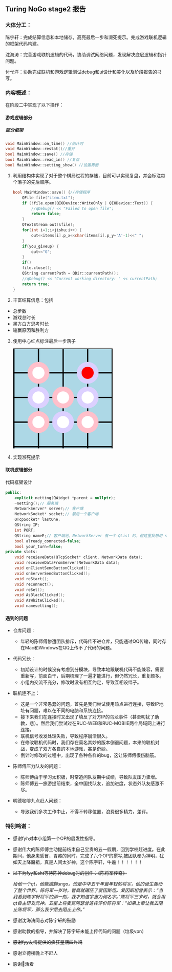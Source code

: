 ## Turing NoGo stage2 报告

### 大体分工：

陈宇轩：完成结算信息和本地储存，高亮最后一步和濒死提示。完成游戏联机逻辑的框架代码构建。

沈海涛：完善游戏联机逻辑的代码，协助调试网络问题，发现解决底层逻辑和指针问题。

付弋洋：协助完成联机和游戏逻辑测试debug和ui设计和美化以及阶段报告的书写。

### 内容概述：

在阶段二中实现了以下操作：

#### 游戏逻辑部分

##### 部分框架

```cpp
void MainWindow::on_time() //倒计时
void MainWindow::restat()//重开
bool MainWindow::save() //存储
bool MainWindow::read_in() //复盘
bool MainWindow::setting_show() //设置界面
```



1. 利用结构体实现了对于整个棋局过程的存储，目前可以实现复盘，并会标注每个落子的先后顺序。

   ```c++
   bool MainWindow::save() {//存储程序
       QFile file("item.txt");
       if (!file.open(QIODevice::WriteOnly | QIODevice::Text)) {
           //qDebug() << "Failed to open file";
           return false;
       }
       QTextStream out(&file);
       for(int i=1;i<jishu;i++) {
           out<<items[i].p_x<<char(items[i].p_y+'A'-1)<<" ";
       }
       if(you_giveup) {
           out<<"G";
       }
       if()
       file.close();
       QString currentPath = QDir::currentPath();
       //qDebug() << "Current working directory: " << currentPath;
       return true;
   }
   ```

   

2. 丰富结算信息：包括 

  + 总步数
  + 游戏总时长
  + 黑方白方思考时长
  + 输赢原因和胜利方

3. 使用中心红点标注最后一步落子

   <img src="img/1.png" style="zoom:50%;" />

4. 实现濒死提示

#### 联机逻辑部分

代码框架设计

```c++
public:
    explicit netting(QWidget *parent = nullptr);
    ~netting();// 服务端
    NetworkServer* server;// 客户端
    NetworkSocket* socket;// 最后一个客户端
    QTcpSocket* lastOne;
    QString IP;
    int PORT;
    QString nameE;// 客户端池，NetworkServer 有一个 QList 的，但这里我想用 set，所以又弄了一个
    bool already_connected=false;
    bool your_turn=false;
private slots:
    void receieveData(QTcpSocket* client, NetworkData data);
    void receieveDataFromServer(NetworkData data);
    void onClientSendButtonClicked();
    void onServerSendButtonClicked();
    void reStart();
    void reConnect();
    void reSet();
    void AsBlackClicked();
    void AsWhiteClicked();
    void namesetting();
```



#### 遇到的问题

+ 仓库问题：
  + 年轻的陈师傅惨遭团队排斥，代码传不进仓库，只能通过QQ传输，同时存在Mac和Windows在QQ上传不了代码的问题。
+ 代码冗长：
  + 初期设计的时候没有考虑到分模块，导致本地跟联机代码不能兼容，需要重新写，前面白干，后期梳理了一遍才能进行，但仍然冗长，重复颇多。
  + 小组内交流不充分，修改时没有相互约定，导致互相设绊子。

+ 联机连不上：
  + 这是一个非常愚蠢的问题，首先是我们尝试使用热点进行连接，导致IP地址有问题，难以在不同的电脑和系统连接。
  + 接下来我们在连接时又出现了填反了对方IP的乌龙事件（甚至叨扰了助教，悲）。然后我们尝试过在RUC-WEB和RUC-MOBIlE两个局域网上进行连接。
  + 联机信号收发处理失败，导致程序崩溃很久。
  + 在修改联机代码时，我们存在莫名其妙的版本倒退问题，本来的联机对战，变成了双方各自的本地游戏，甚是奇妙。
  + 倒计时修改的过程中，出现了各种各样的bug，这让陈师傅很伤脑筋。
+ 陈师傅压力队友的问题：
  + 陈师傅由于学习太积极，时常追问队友期中成绩，导致队友压力骤增。
  + 陈师傅五一旅游提前结束，全中国找队友，追加进度，状态外队友感激不尽。
+ 明德咖啡九点赶人问题：
  + 导致我们多次工作中止，不得不转移位置，浪费很多精力，差评。

### 特别鸣谢：

+ 感谢fyh对本小组第一个OP的启发性指导。

+ 感谢伟大的陈师傅主动提前结束自己宝贵的五一假期，回到学校赶进度。在此期间，他身患感冒，胃疼的同时，完成了六个OP的撰写,被团队奉为神明，犹如天上降魔祖，真是人间太岁神，这个陈宇轩，牛逼！！！！！！

+ ~~以下为fyy和sht等待陈神debug时的创作：《陈将军传奇》~~

  ​	*给他一个qt，他能踹翻ungo。他是中华五千年最年轻的将军，他的诞生轰动了整个世界。陈将军一岁时，智商就碾压了爱因斯坦。爱因斯坦曾表示：“当我看到陈宇轩将军的那一刻，我才知道宇宙为何名宇。”陈将军三岁时，就会用qt自主研发元神。五星上将麦克阿瑟曾这样评价陈将军：“如果上帝让我去阻止陈将军，那么我宁愿去阻止上帝。”*

  

+ 感谢沈海涛同志对陈宇轩的鼓励

+ 感谢助教的指导，并解决了陈宇轩未能上传代码的问题（垃圾vpn）

+ ~~感谢fyy友情提供的疯狂星期四炸鸡~~

+ 感谢立德楼晚上不赶人

+ 感谢🙏活着

